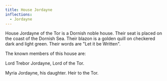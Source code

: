 ```yaml
---
title: House Jordayne
inflections:
  - Jordayne
---
```


 House Jordayne of the Tor is a Dornish noble house. Their seat is placed on the coast of the Dornish Sea. Their blazon is a golden quill on checkered dark and light green. Their words are "Let it be Written".

The known members of this house are:

Lord Trebor Jordayne, Lord of the Tor.

Myria Jordayne, his daughter. Heir to the Tor.


